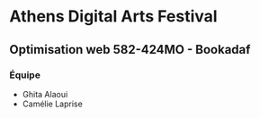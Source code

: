# Athens Digital Arts Festival

## Optimisation web 582-424MO - Bookadaf

### Équipe 
- Ghita Alaoui
- Camélie Laprise
